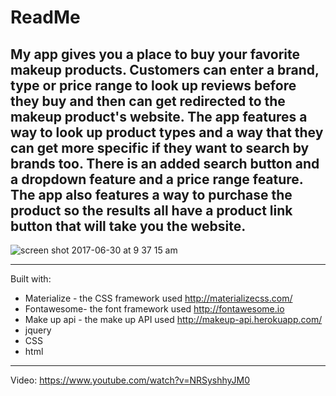 # ReadMe

## My app gives you a place to buy your favorite makeup products. Customers can enter a brand, type or price range to look up reviews before they buy and then can get redirected to the makeup product's website. The app features a way to look up product types and a way that they can get more specific if they want to search by brands too. There is an added search button and a dropdown feature and a price range feature. The app also features a way to purchase the product so the results all have a product link button that will take you the website.

![screen shot 2017-06-30 at 9 37 15 am](https://user-images.githubusercontent.com/28164171/27743090-1c14091c-5d78-11e7-9b8e-a44858123be1.png)

---
Built with:
* Materialize - the CSS framework used http://materializecss.com/
* Fontawesome- the font framework used http://fontawesome.io
* Make up api - the make up API used http://makeup-api.herokuapp.com/
* jquery
* CSS
* html

---
Video:
https://www.youtube.com/watch?v=NRSyshhyJM0
